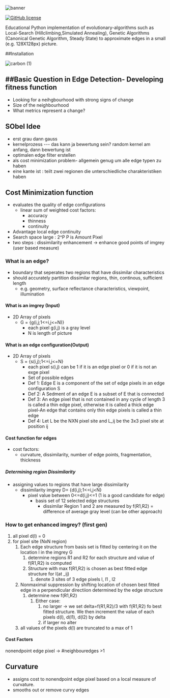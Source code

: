 ![banner](https://user-images.githubusercontent.com/40422666/176719202-85e8fcbe-df35-4b65-990e-ce845c0d236b.png)

[![GitHub license](https://img.shields.io/github/license/Barathaner/edge-detection-with-evolutionary-alogirthms)](https://github.com/Barathaner/edge-detection-with-evolutionary-alogirthms/blob/main/LICENSE)



Educational Python implementation of evolutionary-algorithms such as Local-Search (Hillclimbing,Simulated Annealing), Genetic Algorithms (Canonical Genetic Algorithm, Steady State) to approximate edges in a small (e.g. 128X128px) picture.

##Installation

![carbon (1)](https://user-images.githubusercontent.com/40422666/176724165-e5698551-9a0b-47b8-a05b-ee1eb1a66d4b.png)



##Basic Question in Edge Detection- Developing fitness function
- 
- Looking for a neihgbourhood with strong signs of change
- Size of the neighbourhood 
- What metrics represent a change?

## SObel Idee
- erst grau dann gauss
- kernelprozess --- das kann ja bewertung sein? random kernel am anfang, dann bewertung ist 
- optimalen edge filter erstellen
- als cost minimization problem- allgemein genug um alle edge typen zu haben
- eine kante ist : teilt zwei regionen die unterschiedliche charakteristiken haben

## Cost Minimization function
- evaluates the quality of edge configurations
  - linear sum of weighted cost factors:
    - accuracy
    - thinness
    - continuity
- Advantage local edge continuity
- Search space large : 2^P P is Amount Pixel
- two steps : dissimilarity enhancement -> enhance good points of imgrey (user based measure)
### What is an edge?
- boundary that seperates two regions that have dissimilar characteristics
- should accurately partition dissimilar regions, thin, continous, sufficient length
  - e.g. geometry, surface reflectance characteristics, viewpoint, illumination

#### What is an imgrey (Input)
- 2D Array of pixels
  - G = {g(i,j;1<=i,j<=N)}
    - each pixel g(i,j) is a gray level
    - N is length of picture
#### What is an edge configuration(Output)
- 2D Array of pixels
  - S = {s(i,j);1<=i,j<=N}
    - each pixel s(i,j) can be 1 if it is an edge pixel or 0 if it is not an exge pixel
    - Set of possible edges
    - Def 1: Edge E is a component of the set of edge pixels in an edge configuration S
    - Def 2: A Sedment of an edge E is a subset of E that is connected
    - Def 3: An edge pixel that is not contained in any cycle of length 3 is called a thin edge pixel, otherwise it 
    is called a thick edge pixel-An edge that contains only thin edge pixels is called 
    a thin edge
    - Def 4: Let L be the NXN pixel site and L_ij be the 3x3 pixel site at position ij
#### Cost function for edges
- cost factors:
  - curvature, dissimilarity, number of edge points, fragmentation, thickness
##### Determining region Dissimilarity
- assigning values to regions that have large dissimilarity
  - dissimilarity imgrey D= {d(i,j);1<=i,j<N}
    - pixel value between 0<=d(i,j)<=1 (1 is a good candidate for edge)
      - basis set of 12 selected edge structures
        - dissimilar Region 1 and 2 are measured by f(R1,R2) = difference of average gray level (can be other approach) 
### How to get enhanced imgrey? (first gen)
1) all pixel d(l) = 0
2) for pixel site (NxN region)
   1) Each edge structure from basis set is fitted by centering it on the location l in the imgrey G
      1) determine regions R1 and R2 for each structure and value of f(R1,R2) is computed
      2) Structure with max f(R1,R2) is chosen as best fitted edge structure for l(at _ij)
         1) denote 3 sites of 3 edge pixels l, l1 , l2
   2) Nonmaximal suppression by shifting location of chosen best fitted edge in a perpendicular directiion determined by the edge structure
      1) determine new f(R1,R2)
         1) Either case: 
            1) no larger -> we set delta=f(R1,R2)/3 with f(R1,R2) fo best fitted structure. We then increment the value of each pixels d(l), d(l1), d(l2) by delta
            2) if larger no alter
   3) all values of the pixels d(l) are truncated to a max of 1

#### Cost Factors
nonendpoint edge pixel -> #neighbouredges >1 
## Curvature
- assigns cost to nonendpoint edge pixel based on a local measure of curvature.
- smooths out or remove curvy edges
